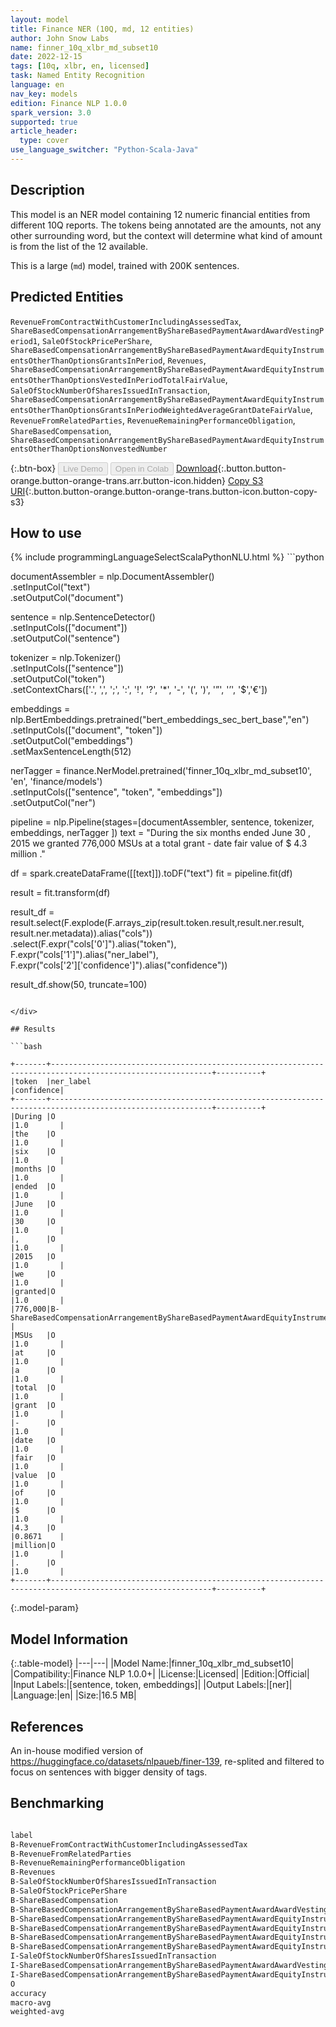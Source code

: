 ```yaml
---
layout: model
title: Finance NER (10Q, md, 12 entities)
author: John Snow Labs
name: finner_10q_xlbr_md_subset10
date: 2022-12-15
tags: [10q, xlbr, en, licensed]
task: Named Entity Recognition
language: en
nav_key: models
edition: Finance NLP 1.0.0
spark_version: 3.0
supported: true
article_header:
  type: cover
use_language_switcher: "Python-Scala-Java"
---
```


## Description

This model is an NER model containing 12 numeric financial entities from different 10Q reports. The tokens being annotated are the amounts, not any other surrounding word, but the context will determine what kind of amount is from the list of the 12 available.

This is a large (`md`) model, trained with 200K sentences.

## Predicted Entities

`RevenueFromContractWithCustomerIncludingAssessedTax`, `ShareBasedCompensationArrangementByShareBasedPaymentAwardAwardVestingPeriod1`, `SaleOfStockPricePerShare`, `ShareBasedCompensationArrangementByShareBasedPaymentAwardEquityInstrumentsOtherThanOptionsGrantsInPeriod`, `Revenues`, `ShareBasedCompensationArrangementByShareBasedPaymentAwardEquityInstrumentsOtherThanOptionsVestedInPeriodTotalFairValue`, `SaleOfStockNumberOfSharesIssuedInTransaction`, `ShareBasedCompensationArrangementByShareBasedPaymentAwardEquityInstrumentsOtherThanOptionsGrantsInPeriodWeightedAverageGrantDateFairValue`, `RevenueFromRelatedParties`, `RevenueRemainingPerformanceObligation`, `ShareBasedCompensation`, `ShareBasedCompensationArrangementByShareBasedPaymentAwardEquityInstrumentsOtherThanOptionsNonvestedNumber`

{:.btn-box}
<button class="button button-orange" disabled>Live Demo</button>
<button class="button button-orange" disabled>Open in Colab</button>
[Download](https://s3.amazonaws.com/auxdata.johnsnowlabs.com/finance/models/finner_10q_xlbr_md_subset10_en_1.0.0_3.0_1671083035029.zip){:.button.button-orange.button-orange-trans.arr.button-icon.hidden}
[Copy S3 URI](s3://auxdata.johnsnowlabs.com/finance/models/finner_10q_xlbr_md_subset10_en_1.0.0_3.0_1671083035029.zip){:.button.button-orange.button-orange-trans.button-icon.button-copy-s3}

## How to use



<div class="tabs-box" markdown="1">
{% include programmingLanguageSelectScalaPythonNLU.html %}
```python
 
documentAssembler = nlp.DocumentAssembler() \
   .setInputCol("text") \
   .setOutputCol("document")

sentence = nlp.SentenceDetector() \
   .setInputCols(["document"]) \
   .setOutputCol("sentence") 

tokenizer = nlp.Tokenizer()\
    .setInputCols(["sentence"])\
    .setOutputCol("token")\
    .setContextChars(['.', ',', ';', ':', '!', '?', '*', '-', '(', ')', '”', '’', '$','€'])

embeddings = nlp.BertEmbeddings.pretrained("bert_embeddings_sec_bert_base","en") \
  .setInputCols(["document", "token"]) \
  .setOutputCol("embeddings")\
  .setMaxSentenceLength(512)

nerTagger = finance.NerModel.pretrained('finner_10q_xlbr_md_subset10', 'en', 'finance/models')\
   .setInputCols(["sentence", "token", "embeddings"])\
   .setOutputCol("ner")
              
pipeline = nlp.Pipeline(stages=[documentAssembler,
                            sentence,
                            tokenizer,
                            embeddings,
                            nerTagger
                                ])
text = "During the six months ended June 30 , 2015 we granted 776,000 MSUs at a total grant - date fair value of $ 4.3 million ."

df = spark.createDataFrame([[text]]).toDF("text")
fit = pipeline.fit(df)

result = fit.transform(df)

result_df = result.select(F.explode(F.arrays_zip(result.token.result,result.ner.result, result.ner.metadata)).alias("cols"))\
.select(F.expr("cols['0']").alias("token"),\
      F.expr("cols['1']").alias("ner_label"),\
      F.expr("cols['2']['confidence']").alias("confidence"))

result_df.show(50, truncate=100)
```

</div>

## Results

```bash

+-------+----------------------------------------------------------------------------------------------------------+----------+
|token  |ner_label                                                                                                 |confidence|
+-------+----------------------------------------------------------------------------------------------------------+----------+
|During |O                                                                                                         |1.0       |
|the    |O                                                                                                         |1.0       |
|six    |O                                                                                                         |1.0       |
|months |O                                                                                                         |1.0       |
|ended  |O                                                                                                         |1.0       |
|June   |O                                                                                                         |1.0       |
|30     |O                                                                                                         |1.0       |
|,      |O                                                                                                         |1.0       |
|2015   |O                                                                                                         |1.0       |
|we     |O                                                                                                         |1.0       |
|granted|O                                                                                                         |1.0       |
|776,000|B-ShareBasedCompensationArrangementByShareBasedPaymentAwardEquityInstrumentsOtherThanOptionsGrantsInPeriod|0.9562    |
|MSUs   |O                                                                                                         |1.0       |
|at     |O                                                                                                         |1.0       |
|a      |O                                                                                                         |1.0       |
|total  |O                                                                                                         |1.0       |
|grant  |O                                                                                                         |1.0       |
|-      |O                                                                                                         |1.0       |
|date   |O                                                                                                         |1.0       |
|fair   |O                                                                                                         |1.0       |
|value  |O                                                                                                         |1.0       |
|of     |O                                                                                                         |1.0       |
|$      |O                                                                                                         |1.0       |
|4.3    |O                                                                                                         |0.8671    |
|million|O                                                                                                         |1.0       |
|.      |O                                                                                                         |1.0       |
+-------+----------------------------------------------------------------------------------------------------------+----------+

```

{:.model-param}
## Model Information

{:.table-model}
|---|---|
|Model Name:|finner_10q_xlbr_md_subset10|
|Compatibility:|Finance NLP 1.0.0+|
|License:|Licensed|
|Edition:|Official|
|Input Labels:|[sentence, token, embeddings]|
|Output Labels:|[ner]|
|Language:|en|
|Size:|16.5 MB|

## References

An in-house modified version of https://huggingface.co/datasets/nlpaueb/finer-139, re-splited and filtered to focus on sentences with bigger density of tags.

## Benchmarking

```bash

label                                                                                                                                           precision    recall  f1-score   support
B-RevenueFromContractWithCustomerIncludingAssessedTax                                                                                           0.8369    0.6310    0.7195       187
B-RevenueFromRelatedParties                                                                                                                     0.9418    0.9056    0.9233       625
B-RevenueRemainingPerformanceObligation                                                                                                         0.9801    0.9975    0.9887       395
B-Revenues                                                                                                                                      0.7830    0.9324    0.8512       414
B-SaleOfStockNumberOfSharesIssuedInTransaction                                                                                                  0.9106    0.9912    0.9492       226
B-SaleOfStockPricePerShare                                                                                                                      0.8645    0.9710    0.9147       138
B-ShareBasedCompensation                                                                                                                        0.9760    0.9896    0.9828       288
B-ShareBasedCompensationArrangementByShareBasedPaymentAwardAwardVestingPeriod1                                                                  0.9432    0.9659    0.9545       499
B-ShareBasedCompensationArrangementByShareBasedPaymentAwardEquityInstrumentsOtherThanOptionsGrantsInPeriod                                      0.9378    0.9944    0.9653       894
B-ShareBasedCompensationArrangementByShareBasedPaymentAwardEquityInstrumentsOtherThanOptionsGrantsInPeriodWeightedAverageGrantDateFairValue     0.9501    0.9932    0.9712       441
B-ShareBasedCompensationArrangementByShareBasedPaymentAwardEquityInstrumentsOtherThanOptionsNonvestedNumber                                     0.9120    0.9048    0.9084       126
B-ShareBasedCompensationArrangementByShareBasedPaymentAwardEquityInstrumentsOtherThanOptionsVestedInPeriodTotalFairValue                        0.9775    0.9491    0.9631       275
I-SaleOfStockNumberOfSharesIssuedInTransaction                                                                                                  0.0000    0.0000    0.0000         1
I-ShareBasedCompensationArrangementByShareBasedPaymentAwardAwardVestingPeriod1                                                                  0.9457    0.9897    0.9672       387
I-ShareBasedCompensationArrangementByShareBasedPaymentAwardEquityInstrumentsOtherThanOptionsGrantsInPeriod                                      0.0000    0.0000    0.0000         1
O                                                                                                                                               0.9995    0.9979    0.9987     98997
accuracy                                                                                                                                             -          -   0.9959    103894
macro-avg                                                                                                                                       0.8099    0.8258    0.8161    103894
weighted-avg                                                                                                                                    0.9961    0.9959    0.9959    103894   0.0000         1
                     

```